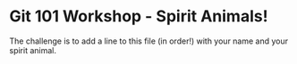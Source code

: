 # Git 101 Workshop - Spirit Animals!
The challenge is to add a line to this file (in order!) with your name and your spirit animal.

